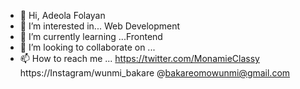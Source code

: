 - 👋 Hi, Adeola Folayan 
- 👀 I’m interested in... Web Development 
- 🌱 I’m currently learning ...Frontend 
- 💞️ I’m looking to collaborate on ...
- 📫 How to reach me ...
https://twitter.com/MonamieClassy 
https://Instagram/wunmi_bakare
@bakareomowunmi@gmail.com 

<!---
Adeola is a ✨ special ✨ repository because its `README.md` (this file) appears on your GitHub profile.
You can click the Preview link to take a look at your changes.
--->
